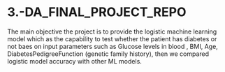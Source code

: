 # 3.-DA_FINAL_PROJECT_REPO
The main objective the project  is to provide the logistic machine learning model which as the capability to test whether the patient has diabetes or not baes on input parameters such as Glucose levels in blood , BMI, Age, DiabetesPedigreeFunction (genetic family history), then we compared logistic model accuracy with other ML models.
